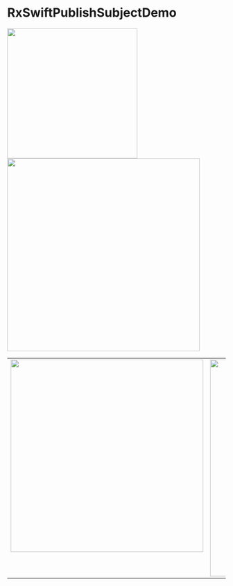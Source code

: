 # RxSwiftPublishSubjectDemo

<img width="300" src="https://github.com/YamamotoDesu/RxSwiftDemo/blob/main/Gif/cameraFilter.gif">

<img width="444"  src="https://user-images.githubusercontent.com/47273077/160270879-c835efbd-275e-4b61-9c63-8342ee3f2815.png">

<table>
  <tr>
    <td valign="top"><img width="444" src="https://user-images.githubusercontent.com/47273077/160270879-c835efbd-275e-4b61-9c63-8342ee3f2815.png"/></td>
    <td valign="top"><img width="444" height="500"  src="https://user-images.githubusercontent.com/47273077/160271077-cda60bfa-c4d7-48a8-b0e9-a701da4573e3.png"/></td>
  </tr>
</table>
